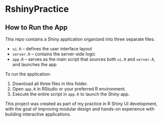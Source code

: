 # RshinyPractice

## How to Run the App

This repo contains a Shiny application organized into three separate files:

- `ui.R` – defines the user interface layout
- `server.R` – contains the server-side logic
- `app.R` – serves as the main script that sources both `ui.R` and `server.R`, and launches the app

To run the application:

1. Download all three files in this folder.
2. Open `app.R` in RStudio or your preferred R environment.
3. Execute the entire script in `app.R` to launch the Shiny app.

This project was created as part of my practice in R Shiny UI development, with the goal of improving modular design and hands-on experience with building interactive applications.
